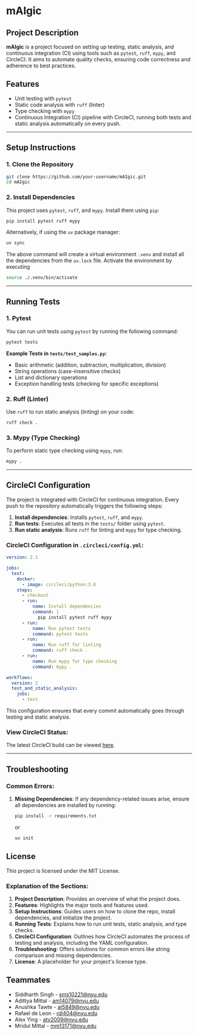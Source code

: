 # mAIgic

## Project Description
**mAIgic** is a project focused on setting up testing, static analysis, and continuous integration (CI) using tools such as `pytest`, `ruff`, `mypy`, and CircleCI. It aims to automate quality checks, ensuring code correctness and adherence to best practices.

## Features
- Unit testing with `pytest`
- Static code analysis with `ruff` (linter)
- Type checking with `mypy`
- Continuous Integration (CI) pipeline with CircleCI, running both tests and static analysis automatically on every push.

---

## Setup Instructions

### 1. Clone the Repository
```bash
git clone https://github.com/your-username/mAIgic.git
cd mAIgic
```

### 2. Install Dependencies
This project uses `pytest`, `ruff`, and `mypy`. Install them using `pip`:
```bash
pip install pytest ruff mypy
```

Alternatively, if using the `uv` package manager:
```bash
uv sync
```

The above command will create a virtual environment `.venv` and install all the dependencies from the `uv.lock` file. Activate the environment by executing
```bash
source ./.venv/bin/activate
```

---

## Running Tests

### 1. Pytest
You can run unit tests using `pytest` by running the following command:
```bash
pytest tests
```

**Example Tests in `tests/test_samples.py`:**
- Basic arithmetic (addition, subtraction, multiplication, division)
- String operations (case-insensitive checks)
- List and dictionary operations
- Exception handling tests (checking for specific exceptions)

### 2. Ruff (Linter)
Use `ruff` to run static analysis (linting) on your code:
```bash
ruff check .
```

### 3. Mypy (Type Checking)
To perform static type checking using `mypy`, run:
```bash
mypy .
```

---

## CircleCI Configuration

The project is integrated with CircleCI for continuous integration. Every push to the repository automatically triggers the following steps:
1. **Install dependencies**: Installs `pytest`, `ruff`, and `mypy`.
2. **Run tests**: Executes all tests in the `tests/` folder using `pytest`.
3. **Run static analysis**: Runs `ruff` for linting and `mypy` for type checking.

### CircleCI Configuration in `.circleci/config.yml`:
```yaml
version: 2.1

jobs:
  test:
    docker:
      - image: circleci/python:3.8
    steps:
      - checkout
      - run:
          name: Install dependencies
          command: |
            pip install pytest ruff mypy
      - run:
          name: Run pytest tests
          command: pytest tests
      - run:
          name: Run ruff for linting
          command: ruff check .
      - run:
          name: Run mypy for type checking
          command: mypy .

workflows:
  version: 2
  test_and_static_analysis:
    jobs:
      - test
```

This configuration ensures that every commit automatically goes through testing and static analysis.

### View CircleCI Status:
The latest CircleCI build can be viewed [here](https://app.circleci.com/pipelines/circleci/L7kpZ5X2tZyEgUBhR4SB2j/NxWta8V9bEwRzTNu9Vzc3c/9/workflows/be567b6f-0c9c-41c8-91f7-e4789784b41f).

---

## Troubleshooting

### Common Errors:
1. **Missing Dependencies**: If any dependency-related issues arise, ensure all dependencies are installed by running:
   ```bash
   pip install -r requirements.txt
   ```
   or
   ```bash
   uv init
   ```


## License
This project is licensed under the MIT License.


### Explanation of the Sections:

1. **Project Description**: Provides an overview of what the project does.
2. **Features**: Highlights the major tools and features used.
3. **Setup Instructions**: Guides users on how to clone the repo, install dependencies, and initialize the project.
4. **Running Tests**: Explains how to run unit tests, static analysis, and type checks.
5. **CircleCI Configuration**: Outlines how CircleCI automates the process of testing and analysis, including the YAML configuration.
6. **Troubleshooting**: Offers solutions for common errors like string comparison and missing dependencies.
7. **License**: A placeholder for your project's license type.

## Teammates
- Siddharth Singh - sms10221@nyu.edu
- Adittya Mittal - am14079@nyu.edu
- Anushka Tawte - at5849@nyu.edu
- Rafael de Leon - rdl404@nyu.edu
- Alex Ying - aty2009@nyu.edu
- Mridul Mittal - mm13171@nyu.edu
